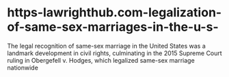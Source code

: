 # https-lawrighthub.com-legalization-of-same-sex-marriages-in-the-u-s-
The legal recognition of same-sex marriage in the United States was a landmark development in civil rights, culminating in the 2015 Supreme Court ruling in Obergefell v. Hodges, which legalized same-sex marriage nationwide

